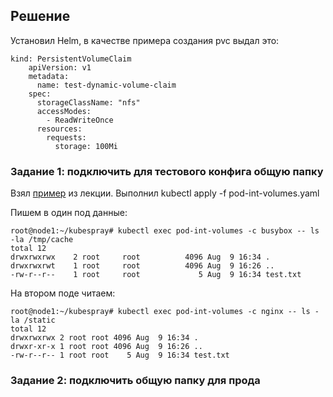 ## Решение
Установил Helm, в качестве примера создания pvc выдал это:
```
kind: PersistentVolumeClaim
    apiVersion: v1
    metadata:
      name: test-dynamic-volume-claim
    spec:
      storageClassName: "nfs"
      accessModes:
        - ReadWriteOnce
      resources:
        requests:
          storage: 100Mi
```
### Задание 1: подключить для тестового конфига общую папку
Взял [пример](https://github.com/loshkarevev/Homeworks/tree/main/13.2%20%D1%80%D0%B0%D0%B7%D0%B4%D0%B5%D0%BB%D1%8B%20%D0%B8%20%D0%BC%D0%BE%D0%BD%D1%82%D0%B8%D1%80%D0%BE%D0%B2%D0%B0%D0%BD%D0%B8%D0%B5) из лекции.
Выполнил kubectl apply -f pod-int-volumes.yaml

Пишем в один под данные:
```
root@node1:~/kubespray# kubectl exec pod-int-volumes -c busybox -- ls -la /tmp/cache
total 12
drwxrwxrwx    2 root     root          4096 Aug  9 16:34 .
drwxrwxrwt    1 root     root          4096 Aug  9 16:26 ..
-rw-r--r--    1 root     root             5 Aug  9 16:34 test.txt
```
На втором поде читаем:
```
root@node1:~/kubespray# kubectl exec pod-int-volumes -c nginx -- ls -la /static
total 12
drwxrwxrwx 2 root root 4096 Aug  9 16:34 .
drwxr-xr-x 1 root root 4096 Aug  9 16:26 ..
-rw-r--r-- 1 root root    5 Aug  9 16:34 test.txt
```
### Задание 2: подключить общую папку для прода
